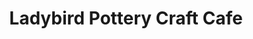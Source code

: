---
title: "Ladybird Pottery Craft Cafe"
url: /caldicot/ladybird-pottery-craft-cafe/
shop: pottery
---